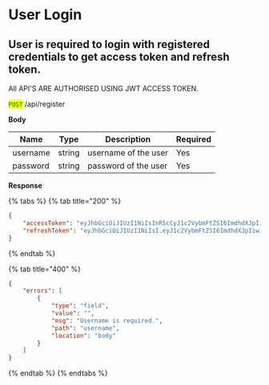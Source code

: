 # User Login

## User is required to login with registered credentials to get access token and refresh token.

All API'S ARE AUTHORISED USING JWT ACCESS TOKEN.

<mark style="color:green;">`POST`</mark> /api/register

**Body**

| Name     | Type   | Description          | Required |
| -------- | ------ | -------------------- | -------- |
| username | string | username of the user | Yes      |
| password | string | password of the user | Yes      |

**Response**

{% tabs %}
{% tab title="200" %}
```json
{
    "accessToken": "eyJhbGciOiJIUzI1NiIsInR5cCyJ1c2VybmFtZSI6ImdhdXJpIiwidXNlcmlkIjoiZDk3MWYxYTMtMDEyOC00MDlmLWI4M2YtMTNiMGRiYmY5YjM0IiwiaWF0IjoxNzIxNTc2NTUzLCJleHAiOjE3MjIxODEzNTN9.a73upKf7Z5ysbJ5oFo4ZiWwQqGXFJqM6hduzi84C1N0",
    "refreshToken": "eyJhbGciOiJIUzI1NiIsI.eyJ1c2VybmFtZSI6ImdhdXJpIiwidXNlcmlkIjoiZDk3MWYxYTMtMDEyOC00MDlmLWI4M2YtMTNiMGRiYmY5YjM0IiwiaWF0IjoxNzIxNTc2NTUzLCJleHAiOjE3MjIxODEzNTN9.f2iVMOqpoSke7gezfP9KV33hY9aWvAnXkJLfq8oc4Q8"
}
```
{% endtab %}

{% tab title="400" %}
```json
{
    "errors": [
        {
            "type": "field",
            "value": "",
            "msg": "Username is required.",
            "path": "username",
            "location": "body"
        }
    ]
}
```
{% endtab %}
{% endtabs %}
